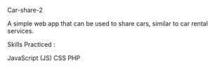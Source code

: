 Car-share-2

A simple web app that can be used to share cars, similar to car rental services.



Skills Practiced : 

JavaScript (JS)
CSS
PHP
